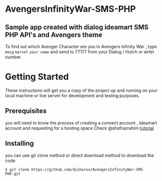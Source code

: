 # AvengersInfinityWar-SMS-PHP
## Sample app created with dialog ideamart SMS PHP API's  and Avengers theme
To find out which Avenger Character are you in Avengers Infinity War , type `mesg` `marvel` `your name` and send to 77177 from your Dialog / Hutch or airtel number.

# Getting Started
These instructions will get you a copy of the project up and running on your local machine or live server for development and testing purposes.

## Prerequisites
you will need to know the process of creating a connect account , Ideamart account and requesting for a hosting space
Check @shafrazrahim [tutorial](https://youtu.be/4JLFjWp6mEw)

## Installing

you can use git clone method or direct download method to download the code

`$ git clone https://github.com/djsharox/AvengersInfinityWar-SMS-PHP.git `

